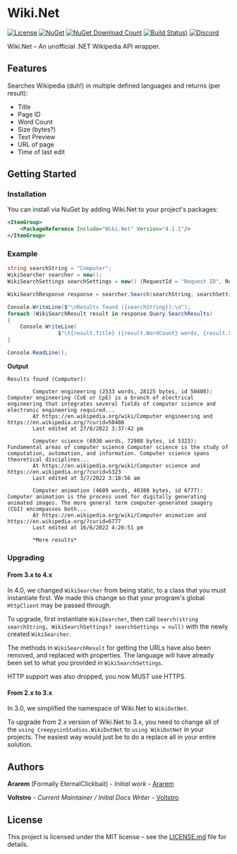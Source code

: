# Wiki.Net

[![License](https://img.shields.io/github/license/Voltstro-Studios/Wiki.Net?label=License)](https://github.com/Voltstro-Studios/Wiki.Net/blob/master/LICENSE.md)
[![NuGet](https://img.shields.io/nuget/v/Wiki.Net?label=NuGet)](https://www.nuget.org/packages/Wiki.Net/)
[![NuGet Download Count](https://img.shields.io/nuget/dt/Wiki.Net?label=Downloads&logo=nuget&color=blue&logoColor=blue)](https://www.nuget.org/packages/Wiki.Net/)
[![Build Status)](https://img.shields.io/azure-devops/build/Voltstro-Studios/c4df32aa-4dfd-4b92-bf94-fe6c31c47b03/4/master?label=Build&logo=azure-pipelines)](https://dev.azure.com/Voltstro-Studios/Wiki.Net/_build/latest?definitionId=4&branchName=master)
[![Discord](https://img.shields.io/badge/Discord-Voltstro-7289da.svg?logo=discord)](https://discord.voltstro.dev)

Wiki.Net – An unofficial .NET Wikipedia API wrapper.

## Features

Searches Wikipedia (duh!) in multiple defined languages and returns (per result):
* Title
* Page ID
* Word Count
* Size (bytes?)
* Text Preview
* URL of page
* Time of last edit

## Getting Started

### Installation

You can install via NuGet by adding Wiki.Net to your project's packages:

```xml
<ItemGroup>
    <PackageReference Include="Wiki.Net" Version="4.1.1"/>
</ItemGroup>
```

### Example

```csharp
string searchString = "Computer";
WikiSearcher searcher = new();
WikiSearchSettings searchSettings = new() {RequestId = "Request ID", ResultLimit = 5, ResultOffset = 2, Language = "en"};

WikiSearchResponse response = searcher.Search(searchString, searchSettings);

Console.WriteLine($"\nResults found ({searchString}):\n");
foreach (WikiSearchResult result in response.Query.SearchResults)
{
	Console.WriteLine(
                $"\t{result.Title} ({result.WordCount} words, {result.Size} bytes, id {result.PageId}):\t{result.Preview}...\n\tAt {result.Url.AbsoluteUri} and {result.ConstantUrl.AbsoluteUri}\n\tLast edited at {result.LastEdited}\n");
}

Console.ReadLine();
```

**Output**
```
Results found (Computer):

        Computer engineering (2533 words, 28125 bytes, id 50408):       Computer engineering (CoE or CpE) is a branch of electrical engineering that integrates several fields of computer science and electronic engineering required...
        At https://en.wikipedia.org/wiki/Computer engineering and https://en.wikipedia.org/?curid=50408
        Last edited at 27/6/2022 3:37:42 pm

        Computer science (6930 words, 72988 bytes, id 5323):    Fundamental areas of computer science Computer science is the study of computation, automation, and information. Computer science spans theoretical disciplines...
        At https://en.wikipedia.org/wiki/Computer science and https://en.wikipedia.org/?curid=5323
        Last edited at 3/7/2022 3:18:56 am

        Computer animation (4609 words, 40388 bytes, id 6777):  Computer animation is the process used for digitally generating animated images. The more general term computer-generated imagery (CGI) encompasses both...
        At https://en.wikipedia.org/wiki/Computer animation and https://en.wikipedia.org/?curid=6777
        Last edited at 16/6/2022 4:26:51 pm

        *More results*
```

### Upgrading

#### From 3.x to 4.x

In 4.0, we changed `WikiSearcher` from being static, to a class that you must instantiate first. We made this change so that your program's global `HttpClient` may be passed through.

To upgrade, first instantiate `WikiSearcher`, then call `Search(string searchString, WikiSearchSettings? searchSettings = null)` with the newly created `WikiSearcher`.

The methods in `WikiSearchResult` for getting the URLs have also been removed, and replaced with properties. The language will have already been set to what you provided in `WikiSearchSettings`.

HTTP support was also dropped, you now MUST use HTTPS.

#### From 2.x to 3.x

In 3.0, we simplified the namespace of Wiki.Net to `WikiDotNet`.

To upgrade from 2.x version of Wiki.Net to 3.x, you need to change all of the `using CreepysinStudios.WikiDotNet` to `using WikiDotNet` in your projects. The easiest way would just be to do a replace all in your entire solution.

## Authors

**Ararem** (Formally EternalClickbait) - *Initial work* - [Ararem](https://github.com/Ararem)

**Voltstro** - *Current Maintainer / Initial Docs Writer* - [Voltstro](https://github.com/Voltstro)

## License

This project is licensed under the MIT license – see the [LICENSE.md](https://github.com/Voltstro-Studios/Wiki.Net/blob/master/LICENSE.md) file for details.
